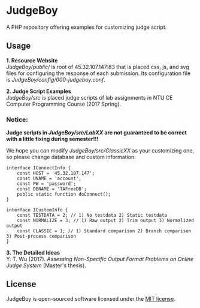 # JudgeBoy
A PHP repository offering examples for customizing judge script. 

## Usage
**1. Resource Website**   
_JudgeBoy/public/_ is root of 45.32.107.147:83 that is placed css, js, and svg files for configuring the response of each submission. 
Its configuration file is _JudgeBoy/config/000-judgeboy.conf_.    
  
**2. Judge Script Examples**  
_JudgeBoy/src_ is placed judge scripts of lab assignments in NTU CE Computer Programming Course (2017 Spring).  
  
### Notice:   
**Judge scripts in _JudgeBoy/src/LabXX_ are not guaranteed to be correct with a little fixing during semester!!!**   
   
We hope you can modify _JudgeBoy/src/ClassicXX_ as your customizing one, so please change database and custom information:  
```
interface IConnectInfo {
	const HOST = '45.32.107.147';
	const UNAME = 'account';
	const PW = 'password';
	const DBNAME = 'TAFreeDB';
	public static function doConnect();
}

interface ICustomInfo {
	const TESTDATA = 2; // 1) No testdata 2) Static testdata
	const NORMALIZE = 3; // 1) Raw output 2) Trim output 3) Normalized output
	const CLASSIC = 1; // 1) Standard comparison 2) Branch comparison 3) Post-process comparison 
}
```  
  
**3. The Detailed Ideas**  
Y. T. Wu (2017). _Assessing Non-Specific Output Format Problems on Online Judge System_ (Master's thesis).

## License
JudgeBoy is open-sourced software licensed under the [MIT license](http://opensource.org/licenses/MIT).
